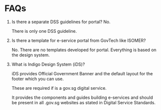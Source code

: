 # FAQs

1. Is there a separate DSS guidelines for portal?
   No.

   There is only one DSS guideline.

2. Is there a template for e-service portal from GovTech like ISOMER?

   No. There are no templates developed for portal. Everything is based on the design system.

3. What is Indigo Design System (iDS)?

   iDS provides Official Government Banner and the default layout for the footer which you can use.

   These are required if is a gov.sg digital service.

   It provides the components and guides building e-services and should be present in all .gov.sg websites as stated in Digital Service Standards.
